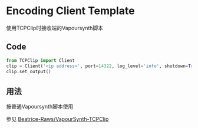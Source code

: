 # Encoding Client Template

使用TCPClip时接收端的Vapoursynth脚本

## Code
```python
from TCPClip import Client
clip = Client('<ip address>', port=14322, log_level='info', shutdown=True).as_source()
clip.set_output()
```
## 用法

按普通Vapoursynth脚本使用

参见 [Beatrice-Raws/VapourSynth-TCPClip](https://github.com/Beatrice-Raws/VapourSynth-TCPClip)